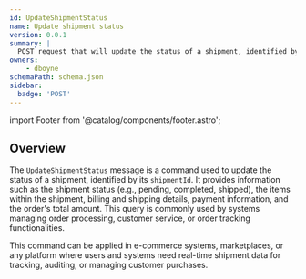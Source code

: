 ```yaml
---
id: UpdateShipmentStatus
name: Update shipment status
version: 0.0.1
summary: |
  POST request that will update the status of a shipment, identified by its shipmentId.
owners:
    - dboyne
schemaPath: schema.json
sidebar:
  badge: 'POST'
---
```


import Footer from '@catalog/components/footer.astro';

## Overview

The `UpdateShipmentStatus` message is a command used to update the status of a shipment, identified by its `shipmentId`. It provides information such as the shipment status (e.g., pending, completed, shipped), the items within the shipment, billing and shipping details, payment information, and the order's total amount. This query is commonly used by systems managing order processing, customer service, or order tracking functionalities.

This command can be applied in e-commerce systems, marketplaces, or any platform where users and systems need real-time shipment data for tracking, auditing, or managing customer purchases.

<NodeGraph />

<SchemaViewer file="schema.json" title="JSON Schema" maxHeight="500" />